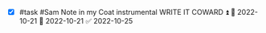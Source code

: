 - [x] #task #Sam Note in my Coat instrumental WRITE IT COWARD ⏫ 🛫 2022-10-21 📅 2022-10-21 ✅ 2022-10-25